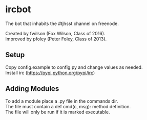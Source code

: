 ircbot
======

The bot that inhabits the #tjhsst channel on freenode.

Created by fwilson (Fox Wilson, Class of 2016).  
Improved by pfoley (Peter Foley, Class of 2013).

Setup
-----
Copy config.example to config.py and change values as needed.  
Install irc (https://pypi.python.org/pypi/irc)

Adding Modules
--------------
To add a module place a <mod>.py file in the commands dir.  
The file must contain a def cmd(c, msg): method definition.  
The file will only be run if it is marked executable.
